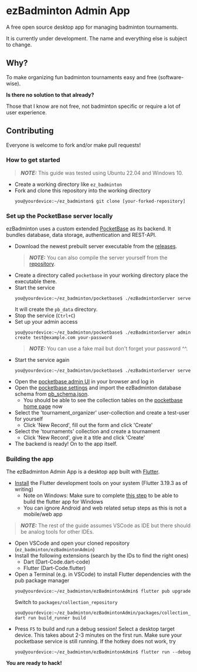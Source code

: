 # ezBadminton Admin App

A free open source desktop app for managing badminton tournaments.

It is currently under development. The name and everything else is subject to change.

## Why?

To make organizing fun badminton tournaments easy and free (software-wise).

**Is there no solution to that already?**

Those that I know are not free, not badminton specific or require a lot of user experience.

## Contributing

Everyone is welcome to fork and/or make pull requests!

### How to get started

> **_NOTE:_** This guide was tested using Ubuntu 22.04 and Windows 10.

- Create a working directory like `ez_badminton`
- Fork and clone this repository into the working directory
    ```console
    you@yourdevice:~/ez_badminton$ git clone [your-forked-repository]
    ```

### Set up the PocketBase server locally

ezBadminton uses a custom extended [PocketBase](https://pocketbase.io) as its backend. It bundles database, data storage, authentication and REST-API.

- Download the newest prebuilt server executable from the [releases](https://github.com/ezBadminton/ezBadmintonServer/releases).
	> **_NOTE:_** You can also compile the server yourself from the [repository](https://github.com/ezBadminton/ezBadmintonServer).
- Create a directory called `pocketbase` in your working directory place the executable there.
- Start the service
    ```console
    you@yourdevice:~/ez_badminton/pocketbase$ ./ezBadmintonServer serve
    ```
    It will create the `pb_data` directory.
- Stop the service (`Ctrl+C`)
- Set up your admin access
    ```console
	you@yourdevice:~/ez_badminton/pocketbase$ ./ezBadmintonServer admin create test@example.com your-password
    ```
	> **_NOTE:_** You can use a fake mail but don't forget your password ^^.
- Start the service again
    ```console
	you@yourdevice:~/ez_badminton/pocketbase$ ./ezBadmintonServer serve
    ```
- Open the [pocketbase admin UI](http://127.0.0.1:8090/_/) in your browser and log in
- Open the [pocketbase settings](http://127.0.0.1:8090/_/#/settings/import-collections) and import the ezBadminton database schema from [pb_schema.json](https://gist.githubusercontent.com/Snonky/1a596069391fb06eb3d916934e8c140b/raw/pb_schema.json).
  - You should be able to see the collection tables on the [pocketbase home page](http://127.0.0.1:8090/_/) now
- Select the 'tournament_organizer' user-collection and create a test-user for yourself
    - Click 'New Record', fill out the form and click 'Create'
- Select the 'tournaments' collection and create a tournament
    - Click 'New Record', give it a title and click 'Create'
- The backend is ready! On to the app itself.

### Building the app

The ezBadminton Admin App is a desktop app built with [Flutter](flutter.dev).

- [Install](https://docs.flutter.dev/get-started/install) the Flutter development tools on your system (Flutter 3.19.3 as of writing)
	- Note on Windows: Make sure to complete [this step](https://docs.flutter.dev/get-started/install/windows#additional-windows-requirements) to be able to build the flutter app for Windows
	- You can ignore Android and web related setup steps as this is not a mobile/web app

> **_NOTE:_** The rest of the guide assumes VSCode as IDE but there should be analog tools for other IDEs.

- Open VSCode and open your cloned repository (`ez_badminton/ezBadmintonAdmin`)
- Install the following extensions (search by the IDs to find the right ones)
	- Dart (Dart-Code.dart-code)
	- Flutter (Dart-Code.flutter)
- Open a Terminal (e.g. in VSCode) to install Flutter dependencies with the pub package manager
    ```console
	you@yourdevice:~/ez_badminton/ezBadmintonAdmin$ flutter pub upgrade
    ```
	Switch to `packages/collection_repository`
    ```console
	you@yourdevice:~/ez_badminton/ezBadmintonAdmin/packages/collection_repository$ dart run build_runner build
    ```
- Press `F5` to build and run a debug session! Select a desktop target device. This takes about 2-3 minutes on the first run. Make sure your pocketbase service is still running.
	If the hotkey does not work, try
    ```console
	you@yourdevice:~/ez_badminton/ezBadmintonAdmin$ flutter run --debug
    ```
**You are ready to hack!**

<!-- Githook:  git config --local core.hooksPath .githooks/ -->
